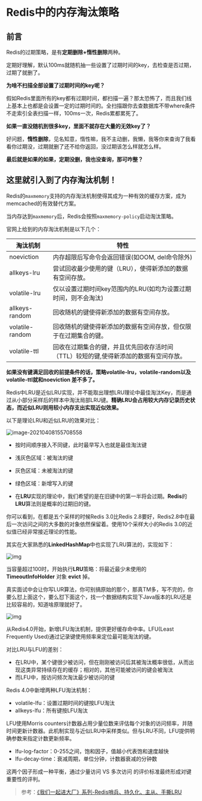 # Redis中的内存淘汰策略

## 前言

Redis的过期策略，是有**定期删除+惰性删除**两种。

定期好理解，默认100ms就随机抽一些设置了过期时间的key，去检查是否过期，过期了就删了。

**为啥不扫描全部设置了过期时间的key呢？** 

假如Redis里面所有的key都有过期时间，都扫描一遍？那太恐怖了，而且我们线上基本上也都是会设置一定的过期时间的。全扫描跟你去查数据库不带where条件不走索引全表扫描一样，100ms一次，Redis累都累死了。

**如果一直没随机到很多key，里面不就存在大量的无效key了？** 

好问题，**惰性删除**，见名知意，惰性嘛，我不主动删，我懒，我等你来查询了我看看你过期没，过期就删了还不给你返回，没过期该怎么样就怎么样。

**最后就是如果的如果，定期没删，我也没查询，那可咋整？** 

## 这里就引入到了内存淘汰机制！

Redis的`maxmemory`支持的内存淘汰机制使得其成为一种有效的缓存方案，成为memcached的有效替代方案。

当内存达到`maxmemory`后，Redis会按照`maxmemory-policy`启动淘汰策略。

官网上给到的内存淘汰机制是以下几个：

| 淘汰机制        | 特性                                                         |
| --------------- | ------------------------------------------------------------ |
| noeviction      | 内存超限后写命令会返回错误(如OOM, del命令除外)               |
| allkeys-lru     | 尝试回收最少使用的键（LRU），使得新添加的数据有空间存放。    |
| volatile-lru    | 仅以设置过期时间key范围内的LRU(如均为设置过期时间，则不会淘汰) |
| allkeys-random  | 回收随机的键使得新添加的数据有空间存放。                     |
| volatile-random | 回收随机的键使得新添加的数据有空间存放，但仅限于在过期集合的键。 |
| volatile-ttl    | 回收在过期集合的键，并且优先回收存活时间（TTL）较短的键,使得新添加的数据有空间存放。 |

**如果没有键满足回收的前提条件的话，策略volatile-lru，volatile-random以及volatile-ttl就和noeviction 差不多了。**

Redis中LRU是近似LRU实现，并不能取出理想LRU理论中最佳淘汰Key，而是通过从小部分采样后的样本中淘汰局部LRU键。**精确LRU会占用较大内存记录历史状态，而近似LRU则用较小内存支出实现近似效果。**

以下是理论LRU和近似LRU的效果对比：

![image-20210408155708558](https://raw.githubusercontent.com/zmk-c/GolangGuide/master/img/20210408155708.png)

- 按时间顺序接入不同键，此时最早写入也就是最佳淘汰键
- 浅灰色区域：被淘汰的键
- 灰色区域：未被淘汰的键
- 绿色区域：新增写入的键

- 在**LRU**实现的理论中，我们希望的是在旧键中的第一半将会过期。**Redis**的**LRU**算法则是概率的过期旧的键。

你可以看到，在都是五个采样的时候Redis 3.0比Redis 2.8要好，Redis2.8中在最后一次访问之间的大多数的对象依然保留着。使用10个采样大小的Redis 3.0的近似值已经非常接近理论的性能。

其实在大家熟悉的**LinkedHashMap**中也实现了LRU算法的，实现如下：

![img](https://user-gold-cdn.xitu.io/2019/11/7/16e43d17e3d8686b?imageView2/0/w/1280/h/960/format/webp/ignore-error/1)

当容量超过100时，开始执行**LRU**策略：将最近最少未使用的 **TimeoutInfoHolder** 对象 **evict** 掉。

真实面试中会让你写LUR算法，你可别搞原始的那个，那真TM多，写不完的，你要么怼上面这个，要么怼下面这个，找一个数据结构实现下Java版本的LRU还是比较容易的，知道啥原理就好了。

![img](https://user-gold-cdn.xitu.io/2019/11/7/16e43d17e5d370b1?imageView2/0/w/1280/h/960/format/webp/ignore-error/1)

从Redis4.0开始，新增LFU淘汰机制，提供更好缓存命中率。LFU(Least Frequently Used)通过记录键使用频率来定位最可能淘汰的键。

对比LRU与LFU的差别：

- 在LRU中，某个键很少被访问，但在刚刚被访问后其被淘汰概率很低，从而出现这类异常持续存在的缓存；相对的，其他可能被访问的键会被淘汰
- 而LFU中，按访问频次淘汰最少被访问的键

Redis 4.0中新增两种LFU淘汰机制：

- volatile-lfu：设置过期时间的键按LFU淘汰
- allkeys-lfu：所有键按LFU淘汰

LFU使用Morris counters计数器占用少量位数来评估每个对象的访问频率，并随时间更新计数器。此机制实现与近似LRU中采样类似。但与LRU不同，LFU提供明确参数来指定计数更新频率。

- lfu-log-factor：0-255之间，饱和因子，值越小代表饱和速度越快
- lfu-decay-time：衰减周期，单位分钟，计数器衰减的分钟数

这两个因子形成一种平衡，通过少量访问 VS 多次访问 的评价标准最终形成对键重要性的评判。



> 参考：[《我们一起进大厂》系列-Redis哨兵、持久化、主从、手撕LRU](https://juejin.cn/post/6844903989184577550)
>